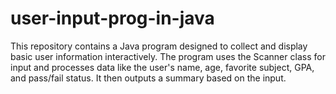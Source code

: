 # user-input-prog-in-java
This repository contains a Java program designed to collect and display basic user information interactively. The program uses the Scanner class for input and processes data like the user's name, age, favorite subject, GPA, and pass/fail status. It then outputs a summary based on the input.
